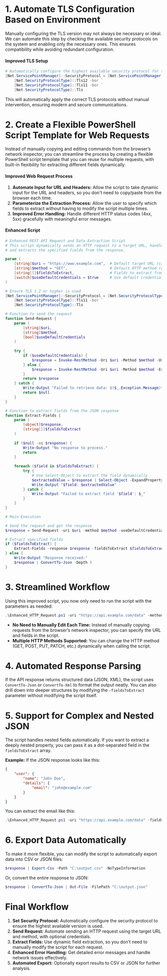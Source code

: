 # 1. Automate TLS Configuration Based on Environment
Manually configuring the TLS version may not always be necessary or ideal. We can automate this step by checking the available security protocols on the system and enabling only the necessary ones. This ensures compatibility while avoiding redundant configuration.

#### Improved TLS Setup
```powershell
# Automatically configure the highest available security protocol for the current system
[Net.ServicePointManager]::SecurityProtocol = [Net.ServicePointManager]::SecurityProtocol -bor `
    [Net.SecurityProtocolType]::Tls12 -bor `
    [Net.SecurityProtocolType]::Tls11 -bor `
    [Net.SecurityProtocolType]::Tls
```

This will automatically apply the correct TLS protocols without manual intervention, ensuring modern and secure communications.

# 2. Create a Flexible PowerShell Script Template for Web Requests
Instead of manually copying and editing commands from the browser’s network inspector, you can streamline the process by creating a flexible PowerShell script template that you can reuse for multiple requests, with built-in flexibility for extracting different fields dynamically.

#### Improved Web Request Process
1. **Automate Input for URL and Headers:** Allow the script to take dynamic input for the URL and headers, so you don't need to copy/paste from the browser each time.
2. **Parameterize the Extraction Process:** Allow the user to specify which fields to extract without having to modify the script multiple times.
3. **Improved Error Handling:** Handle different HTTP status codes (4xx, 5xx) gracefully with meaningful error messages.

#### Enhanced Script

```powershell
# Enhanced REST API Request and Data Extraction Script
# This script dynamically sends an HTTP request to a target URL, handles different status codes, 
# and extracts the specified fields from the response.

param (
    [string]$uri = "https://www.example.com",  # Default target URL (can be overridden)
    [string]$method = "GET",                   # Default HTTP method (can be overridden)
    [string[]]$fieldsToExtract,                # Fields to extract from the JSON response
    [switch]$useDefaultCredentials = $true     # Use default credentials if needed
)

# Ensure TLS 1.2 or higher is used
[Net.ServicePointManager]::SecurityProtocol = [Net.SecurityProtocolType]::Tls12 -bor `
    [Net.SecurityProtocolType]::Tls11 -bor `
    [Net.SecurityProtocolType]::Tls

# Function to send the request
function Send-Request {
    param (
        [string]$uri,
        [string]$method,
        [bool]$useDefaultCredentials
    )
    
    try {
        if ($useDefaultCredentials) {
            $response = Invoke-RestMethod -Uri $uri -Method $method -UseDefaultCredentials -ErrorAction Stop
        } else {
            $response = Invoke-RestMethod -Uri $uri -Method $method -ErrorAction Stop
        }
        return $response
    } catch {
        Write-Output "Failed to retrieve data: $($_.Exception.Message)"
        return $null
    }
}

# Function to extract fields from the JSON response
function Extract-Fields {
    param (
        [object]$response,
        [string[]]$fieldsToExtract
    )
    
    if ($null -eq $response) {
        Write-Output "No response to process."
        return
    }
    
    foreach ($field in $fieldsToExtract) {
        try {
            # Use Select-Object to extract the field dynamically
            $extractedValue = $response | Select-Object -ExpandProperty $field -ErrorAction Stop
            Write-Output "$field: $extractedValue"
        } catch {
            Write-Output "Failed to extract field '$field': $_"
        }
    }
}

# Main Execution

# Send the request and get the response
$response = Send-Request -uri $uri -method $method -useDefaultCredentials:$useDefaultCredentials

# Extract specified fields
if ($fieldsToExtract) {
    Extract-Fields -response $response -fieldsToExtract $fieldsToExtract
} else {
    Write-Output "Response received:"
    $response | ConvertTo-Json -Depth 5
}
```

# 3. Streamlined Workflow
Using this improved script, you now only need to run the script with the parameters as needed:

```powershell
.\Enhanced_HTTP_Request.ps1 -uri "https://api.example.com/data" -method "GET" -fieldsToExtract "user", "details.email"
```

- **No Need to Manually Edit Each Time:** Instead of manually copying requests from the browser’s network inspector, you can specify the URL and fields in the script.
- **Multiple HTTP Methods Supported:** You can change the HTTP method (GET, POST, PUT, PATCH, etc.) dynamically when calling the script.

# 4. Automated Response Parsing
If the API response returns structured data (JSON, XML), the script uses `ConvertTo-Json` or `ConvertTo-Xml` to format the output neatly. You can also drill down into deeper structures by modifying the `-fieldsToExtract` parameter without modifying the script itself.

# 5. Support for Complex and Nested JSON
The script handles nested fields automatically. If you want to extract a deeply nested property, you can pass it as a dot-separated field in the `fieldsToExtract` array.

**Example:**
If the JSON response looks like this:
```json
{
    "user": {
        "name": "John Doe",
        "details": {
            "email": "john@example.com"
        }
    }
}
```

You can extract the email like this:
```powershell
.\Enhanced_HTTP_Request.ps1 -uri "https://api.example.com/data" -fieldsToExtract "user.details.email"
```

# 6. Export Data Automatically
To make it more flexible, you can modify the script to automatically export data into CSV or JSON files:

```powershell
$response | Export-Csv -Path "C:\output.csv" -NoTypeInformation
```

Or, convert the entire response to JSON:
```powershell
$response | ConvertTo-Json | Out-File -FilePath "C:\output.json"
```

# Final Workflow
1. **Set Security Protocol:** Automatically configure the security protocol to ensure the highest available version is used.
2. **Send Request:** Automate sending an HTTP request using the target URL and method, with optional credentials.
3. **Extract Fields:** Use dynamic field extraction, so you don’t need to manually modify the script for each request.
4. **Enhanced Error Handling:** Get detailed error messages and handle network issues effectively.
5. **Automated Export:** Optionally export results to CSV or JSON for further analysis.